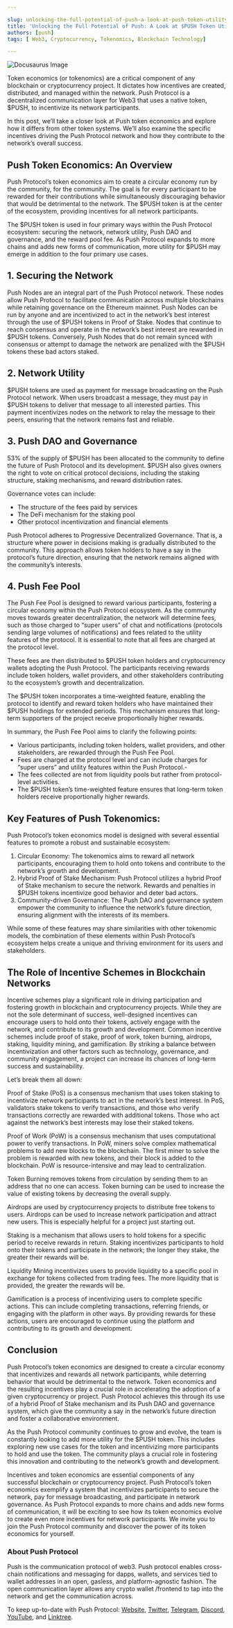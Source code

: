 ```yaml
---

slug: unlocking-the-full-potential-of-push-a-look-at-push-token-utility
title: 'Unlocking the Full Potential of Push: A Look at $PUSH Token Utility🪙'
authors: [push]
tags: [ Web3, Cryptocurrency, Tokenomics, Blockchain Technology]

---
```


![Docusaurus Image](./cover-image.webp)
<!--truncate-->

Token economics (or tokenomics) are a critical component of any blockchain or cryptocurrency project. It dictates how incentives are created, distributed, and managed within the network. Push Protocol is a decentralized communication layer for Web3 that uses a native token, $PUSH, to incentivize its network participants.

In this post, we’ll take a closer look at Push token economics and explore how it differs from other token systems. We’ll also examine the specific incentives driving the Push Protocol network and how they contribute to the network’s overall success.

## Push Token Economics: An Overview

Push Protocol’s token economics aim to create a circular economy run by the community, for the community. The goal is for every participant to be rewarded for their contributions while simultaneously discouraging behavior that would be detrimental to the network. The $PUSH token is at the center of the ecosystem, providing incentives for all network participants.

The $PUSH token is used in four primary ways within the Push Protocol ecosystem: securing the network, network utility, Push DAO and governance, and the reward pool fee. As Push Protocol expands to more chains and adds new forms of communication, more utility for $PUSH may emerge in addition to the four primary use cases.

## 1. Securing the Network

Push Nodes are an integral part of the Push Protocol network. These nodes allow Push Protocol to facilitate communication across multiple blockchains while retaining governance on the Ethereum mainnet. Push Nodes can be run by anyone and are incentivized to act in the network’s best interest through the use of $PUSH tokens in Proof of Stake. Nodes that continue to reach consensus and operate in the network’s best interest are rewarded in $PUSH tokens. Conversely, Push Nodes that do not remain synced with consensus or attempt to damage the network are penalized with the $PUSH tokens these bad actors staked.

## 2. Network Utility

$PUSH tokens are used as payment for message broadcasting on the Push Protocol network. When users broadcast a message, they must pay in $PUSH tokens to deliver that message to all interested parties. This payment incentivizes nodes on the network to relay the message to their peers, ensuring that the network remains fast and reliable.

## 3. Push DAO and Governance

53% of the supply of $PUSH has been allocated to the community to define the future of Push Protocol and its development. $PUSH also gives owners the right to vote on critical protocol decisions, including the staking structure, staking mechanisms, and reward distribution rates.

Governance votes can include:

- The structure of the fees paid by services
- The DeFi mechanism for the staking pool
- Other protocol incentivization and financial elements

Push Protocol adheres to Progressive Decentralized Governance. That is, a structure where power in decisions making is gradually distributed to the community. This approach allows token holders to have a say in the protocol’s future direction, ensuring that the network remains aligned with the community’s interests.

## 4. Push Fee Pool

The Push Fee Pool is designed to reward various participants, fostering a circular economy within the Push Protocol ecosystem. As the community moves towards greater decentralization, the network will determine fees, such as those charged to “super users” of chat and notifications (protocols sending large volumes of notifications) and fees related to the utility features of the protocol. It is essential to note that all fees are charged at the protocol level.

These fees are then distributed to $PUSH token holders and cryptocurrency wallets adopting the Push Protocol. The participants receiving rewards include token holders, wallet providers, and other stakeholders contributing to the ecosystem’s growth and decentralization.

The $PUSH token incorporates a time-weighted feature, enabling the protocol to identify and reward token holders who have maintained their $PUSH holdings for extended periods. This mechanism ensures that long-term supporters of the project receive proportionally higher rewards.

In summary, the Push Fee Pool aims to clarify the following points:

- Various participants, including token holders, wallet providers, and other stakeholders, are rewarded through the Push Fee Pool.
- Fees are charged at the protocol level and can include charges for “super users” and utility features within the Push Protocol.- 
- The fees collected are not from liquidity pools but rather from protocol-level activities.
- The $PUSH token’s time-weighted feature ensures that long-term token holders receive proportionally higher rewards.

## Key Features of Push Tokenomics:

Push Protocol’s token economics model is designed with several essential features to promote a robust and sustainable ecosystem:

1. Circular Economy: The tokenomics aims to reward all network participants, encouraging them to hold onto tokens and contribute to the network’s growth and development.
2. Hybrid Proof of Stake Mechanism: Push Protocol utilizes a hybrid Proof of Stake mechanism to secure the network. Rewards and penalties in $PUSH tokens incentivize good behavior and deter bad actors.
3. Community-driven Governance: The Push DAO and governance system empower the community to influence the network’s future direction, ensuring alignment with the interests of its members.

While some of these features may share similarities with other tokenomic models, the combination of these elements within Push Protocol’s ecosystem helps create a unique and thriving environment for its users and stakeholders.

## The Role of Incentive Schemes in Blockchain Networks

Incentive schemes play a significant role in driving participation and fostering growth in blockchain and cryptocurrency projects. While they are not the sole determinant of success, well-designed incentives can encourage users to hold onto their tokens, actively engage with the network, and contribute to its growth and development. Common incentive schemes include proof of stake, proof of work, token burning, airdrops, staking, liquidity mining, and gamification. By striking a balance between incentivization and other factors such as technology, governance, and community engagement, a project can increase its chances of long-term success and sustainability.

Let’s break them all down:

Proof of Stake (PoS) is a consensus mechanism that uses token staking to incentivize network participants to act in the network’s best interest. In PoS, validators stake tokens to verify transactions, and those who verify transactions correctly are rewarded with additional tokens. Those who act against the network’s best interests may lose their staked tokens.

Proof of Work (PoW) is a consensus mechanism that uses computational power to verify transactions. In PoW, miners solve complex mathematical problems to add new blocks to the blockchain. The first miner to solve the problem is rewarded with new tokens, and their block is added to the blockchain. PoW is resource-intensive and may lead to centralization.

Token Burning removes tokens from circulation by sending them to an address that no one can access. Token burning can be used to increase the value of existing tokens by decreasing the overall supply.

Airdrops are used by cryptocurrency projects to distribute free tokens to users. Airdrops can be used to increase network participation and attract new users. This is especially helpful for a project just starting out.

Staking is a mechanism that allows users to hold tokens for a specific period to receive rewards in return. Staking incentivizes participants to hold onto their tokens and participate in the network; the longer they stake, the greater their rewards will be.

Liquidity Mining incentivizes users to provide liquidity to a specific pool in exchange for tokens collected from trading fees. The more liquidity that is provided, the greater the rewards will be.

Gamification is a process of incentivizing users to complete specific actions. This can include completing transactions, referring friends, or engaging with the platform in other ways. By providing rewards for these actions, users are encouraged to continue using the platform and contributing to its growth and development.

## Conclusion

Push Protocol’s token economics are designed to create a circular economy that incentivizes and rewards all network participants, while deterring behavior that would be detrimental to the network. Token economics and the resulting incentives play a crucial role in accelerating the adoption of a given cryptocurrency or project. Push Protocol achieves this through its use of a hybrid Proof of Stake mechanism and its Push DAO and governance system, which give the community a say in the network’s future direction and foster a collaborative environment.

As the Push Protocol community continues to grow and evolve, the team is constantly looking to add more utility for the $PUSH token. This includes exploring new use cases for the token and incentivizing more participants to hold and use the token. The community plays a crucial role in fostering this innovation and contributing to the network’s growth and development.

Incentives and token economics are essential components of any successful blockchain or cryptocurrency project. Push Protocol’s token economics exemplify a system that incentivizes participants to secure the network, pay for message broadcasting, and participate in network governance. As Push Protocol expands to more chains and adds new forms of communication, it will be exciting to see how its token economics evolve to create even more incentives for network participants. We invite you to join the Push Protocol community and discover the power of its token economics for yourself.

### About Push Protocol

Push is the communication protocol of web3. Push protocol enables cross-chain notifications and messaging for dapps, wallets, and services tied to wallet addresses in an open, gasless, and platform-agnostic fashion. The open communication layer allows any crypto wallet /frontend to tap into the network and get the communication across.

To keep up-to-date with Push Protocol: [Website](https://push.org/), [Twitter](https://twitter.com/pushprotocol), [Telegram](https://t.me/epnsproject), [Discord](https://discord.gg/pushprotocol), [YouTube](https://www.youtube.com/c/EthereumPushNotificationService), and [Linktree](https://linktr.ee/pushprotocol).